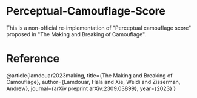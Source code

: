 # Perceptual-Camouflage-Score
This is a non-official re-implementation of "Perceptual camouflage score" proposed in "The Making and Breaking of Camouflage".

# Reference
@article{lamdouar2023making,
  title={The Making and Breaking of Camouflage},
  author={Lamdouar, Hala and Xie, Weidi and Zisserman, Andrew},
  journal={arXiv preprint arXiv:2309.03899},
  year={2023}
}

